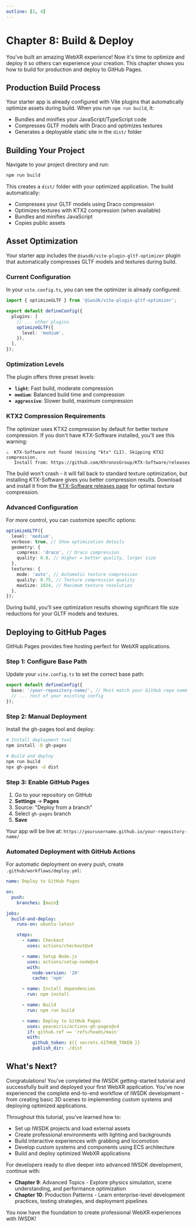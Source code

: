 ```yaml
---
outline: [2, 4]
---
```


# Chapter 8: Build & Deploy

You've built an amazing WebXR experience! Now it's time to optimize and deploy it so others can experience your creation. This chapter shows you how to build for production and deploy to GitHub Pages.

## Production Build Process

Your starter app is already configured with Vite plugins that automatically optimize assets during build. When you run `npm run build`, it:

- Bundles and minifies your JavaScript/TypeScript code
- Compresses GLTF models with Draco and optimizes textures
- Generates a deployable static site in the `dist/` folder

## Building Your Project

Navigate to your project directory and run:

```bash
npm run build
```

This creates a `dist/` folder with your optimized application. The build automatically:

- Compresses your GLTF models using Draco compression
- Optimizes textures with KTX2 compression (when available)
- Bundles and minifies JavaScript
- Copies public assets

## Asset Optimization

Your starter app includes the `@iwsdk/vite-plugin-gltf-optimizer` plugin that automatically compresses GLTF models and textures during build.

### Current Configuration

In your `vite.config.ts`, you can see the optimizer is already configured:

```typescript
import { optimizeGLTF } from '@iwsdk/vite-plugin-gltf-optimizer';

export default defineConfig({
  plugins: [
    // ... other plugins
    optimizeGLTF({
      level: 'medium',
    }),
  ],
});
```

### Optimization Levels

The plugin offers three preset levels:

- **`light`**: Fast build, moderate compression
- **`medium`**: Balanced build time and compression
- **`aggressive`**: Slower build, maximum compression

### KTX2 Compression Requirements

The optimizer uses KTX2 compression by default for better texture compression. If you don't have KTX-Software installed, you'll see this warning:

```
⚠️  KTX-Software not found (missing "ktx" CLI). Skipping KTX2 compression.
   Install from: https://github.com/KhronosGroup/KTX-Software/releases
```

The build won't crash - it will fall back to standard texture optimization, but installing KTX-Software gives you better compression results. Download and install it from the [KTX-Software releases page](https://github.com/KhronosGroup/KTX-Software/releases) for optimal texture compression.

### Advanced Configuration

For more control, you can customize specific options:

```typescript
optimizeGLTF({
  level: 'medium',
  verbose: true, // Show optimization details
  geometry: {
    compress: 'draco', // Draco compression
    quality: 0.8, // Higher = better quality, larger size
  },
  textures: {
    mode: 'auto', // Automatic texture compression
    quality: 0.75, // Texture compression quality
    maxSize: 1024, // Maximum texture resolution
  },
});
```

During build, you'll see optimization results showing significant file size reductions for your GLTF models and textures.

## Deploying to GitHub Pages

GitHub Pages provides free hosting perfect for WebXR applications.

### Step 1: Configure Base Path

Update your `vite.config.ts` to set the correct base path:

```typescript
export default defineConfig({
  base: '/your-repository-name/', // Must match your GitHub repo name
  // ... rest of your existing config
});
```

### Step 2: Manual Deployment

Install the gh-pages tool and deploy:

```bash
# Install deployment tool
npm install -D gh-pages

# Build and deploy
npm run build
npx gh-pages -d dist
```

### Step 3: Enable GitHub Pages

1. Go to your repository on GitHub
2. **Settings** → **Pages**
3. Source: "Deploy from a branch"
4. Select `gh-pages` branch
5. **Save**

Your app will be live at: `https://yourusername.github.io/your-repository-name/`

### Automated Deployment with GitHub Actions

For automatic deployment on every push, create `.github/workflows/deploy.yml`:

```yaml
name: Deploy to GitHub Pages

on:
  push:
    branches: [main]

jobs:
  build-and-deploy:
    runs-on: ubuntu-latest

    steps:
      - name: Checkout
        uses: actions/checkout@v4

      - name: Setup Node.js
        uses: actions/setup-node@v4
        with:
          node-version: '20'
          cache: 'npm'

      - name: Install dependencies
        run: npm install

      - name: Build
        run: npm run build

      - name: Deploy to GitHub Pages
        uses: peaceiris/actions-gh-pages@v4
        if: github.ref == 'refs/heads/main'
        with:
          github_token: ${{ secrets.GITHUB_TOKEN }}
          publish_dir: ./dist
```

## What's Next?

Congratulations! You've completed the IWSDK getting-started tutorial and successfully built and deployed your first WebXR application. You've now experienced the complete end-to-end workflow of IWSDK development - from creating basic 3D scenes to implementing custom systems and deploying optimized applications.

Throughout this tutorial, you've learned how to:

- Set up IWSDK projects and load external assets
- Create professional environments with lighting and backgrounds
- Build interactive experiences with grabbing and locomotion
- Develop custom systems and components using ECS architecture
- Build and deploy optimized WebXR applications

For developers ready to dive deeper into advanced IWSDK development, continue with:

- **Chapter 9**: Advanced Topics - Explore physics simulation, scene understanding, and performance optimization
- **Chapter 10**: Production Patterns - Learn enterprise-level development practices, testing strategies, and deployment pipelines

You now have the foundation to create professional WebXR experiences with IWSDK!
